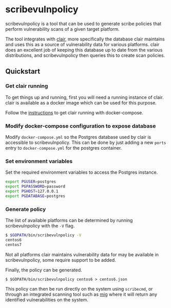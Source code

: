 # scribevulnpolicy

scribevulnpolicy is a tool that can be used to generate scribe policies that
perform vulnerability scans of a given target platform.

The tool integrates with [clair](https://github.com/coreos/clair), more specifically
the database clair maintains and uses this as a source of vulnerability data
for various platforms. clair does an excellent job of keeping this database up to
date from the various distributions, and scribevulnpolicy then queries this to
create scan policies.

## Quickstart

### Get clair running

To get things up and running, first you will need a running instance of clair.
clair is available as a docker image which can be used for this purpose.

Follow the [instructions](https://github.com/coreos/clair/blob/master/README.md) to
get clair running with docker-compose.

### Modify docker-compose configuration to expose database

Modify `docker-compose.yml` so the Postgres database used by clair is accessible
to scribevulnpolicy. This can be done by just adding a new `ports` entry to
`docker-compose.yml` for the postgres container.

### Set environment variables

Set the required environment variables to access the Postgres instance.

```bash
export PGUSER=postgres
export PGPASSWORD=password
export PGHOST=127.0.0.1
export PGDATABASE=postgres
```

### Generate policy

The list of available platforms can be determined by running scribevulnpolicy
with the `-V` flag.

```bash
$ $GOPATH/bin/scribevulnpolicy -V
centos6
centos7
```

Not all platforms clair maintains vulnerability data for may be available in
scribevulnpolicy, some require support to be added.

Finally, the policy can be generated.

`$ $GOPATH/bin/scribevulnpolicy centos6 > centos6.json`

This policy can then be run directly on the system using `scribecmd`, or through
an integrated scanning tool such as [mig](https://github.com/mozilla/mig) where
it will return any identified vulnerabilities on the system.

